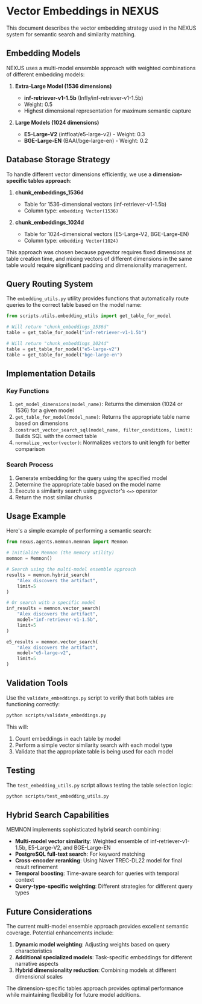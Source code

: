 # Vector Embeddings in NEXUS

This document describes the vector embedding strategy used in the NEXUS system for semantic search and similarity matching.

## Embedding Models

NEXUS uses a multi-model ensemble approach with weighted combinations of different embedding models:

1. **Extra-Large Model (1536 dimensions)**
   - **inf-retriever-v1-1.5b** (Infly/inf-retriever-v1-1.5b)
   - Weight: 0.5
   - Highest dimensional representation for maximum semantic capture

2. **Large Models (1024 dimensions)**
   - **E5-Large-V2** (intfloat/e5-large-v2) - Weight: 0.3
   - **BGE-Large-EN** (BAAI/bge-large-en) - Weight: 0.2

## Database Storage Strategy

To handle different vector dimensions efficiently, we use a **dimension-specific tables approach**:

1. **chunk_embeddings_1536d**
   - Table for 1536-dimensional vectors (inf-retriever-v1-1.5b)
   - Column type: `embedding Vector(1536)`

2. **chunk_embeddings_1024d**
   - Table for 1024-dimensional vectors (E5-Large-V2, BGE-Large-EN)
   - Column type: `embedding Vector(1024)`

This approach was chosen because pgvector requires fixed dimensions at table creation time, and mixing vectors of different dimensions in the same table would require significant padding and dimensionality management.

## Query Routing System

The `embedding_utils.py` utility provides functions that automatically route queries to the correct table based on the model name:

```python
from scripts.utils.embedding_utils import get_table_for_model

# Will return "chunk_embeddings_1536d"
table = get_table_for_model("inf-retriever-v1-1.5b") 

# Will return "chunk_embeddings_1024d"
table = get_table_for_model("e5-large-v2") 
table = get_table_for_model("bge-large-en")
```

## Implementation Details

### Key Functions

1. `get_model_dimensions(model_name)`: Returns the dimension (1024 or 1536) for a given model
2. `get_table_for_model(model_name)`: Returns the appropriate table name based on dimensions
3. `construct_vector_search_sql(model_name, filter_conditions, limit)`: Builds SQL with the correct table
4. `normalize_vector(vector)`: Normalizes vectors to unit length for better comparison

### Search Process

1. Generate embedding for the query using the specified model
2. Determine the appropriate table based on the model name
3. Execute a similarity search using pgvector's `<=>` operator
4. Return the most similar chunks

## Usage Example

Here's a simple example of performing a semantic search:

```python
from nexus.agents.memnon.memnon import Memnon

# Initialize Memnon (the memory utility)
memnon = Memnon()

# Search using the multi-model ensemble approach
results = memnon.hybrid_search(
    "Alex discovers the artifact",
    limit=5
)

# Or search with a specific model
inf_results = memnon.vector_search(
    "Alex discovers the artifact",
    model="inf-retriever-v1-1.5b",
    limit=5
)

e5_results = memnon.vector_search(
    "Alex discovers the artifact", 
    model="e5-large-v2",
    limit=5
)
```

## Validation Tools

Use the `validate_embeddings.py` script to verify that both tables are functioning correctly:

```bash
python scripts/validate_embeddings.py
```

This will:
1. Count embeddings in each table by model
2. Perform a simple vector similarity search with each model type
3. Validate that the appropriate table is being used for each model

## Testing

The `test_embedding_utils.py` script allows testing the table selection logic:

```bash
python scripts/test_embedding_utils.py
```

## Hybrid Search Capabilities

MEMNON implements sophisticated hybrid search combining:
- **Multi-model vector similarity**: Weighted ensemble of inf-retriever-v1-1.5b, E5-Large-V2, and BGE-Large-EN
- **PostgreSQL full-text search**: For keyword matching
- **Cross-encoder reranking**: Using Naver TREC-DL22 model for final result refinement
- **Temporal boosting**: Time-aware search for queries with temporal context
- **Query-type-specific weighting**: Different strategies for different query types

## Future Considerations

The current multi-model ensemble approach provides excellent semantic coverage. Potential enhancements include:

1. **Dynamic model weighting**: Adjusting weights based on query characteristics
2. **Additional specialized models**: Task-specific embeddings for different narrative aspects
3. **Hybrid dimensionality reduction**: Combining models at different dimensional scales

The dimension-specific tables approach provides optimal performance while maintaining flexibility for future model additions.